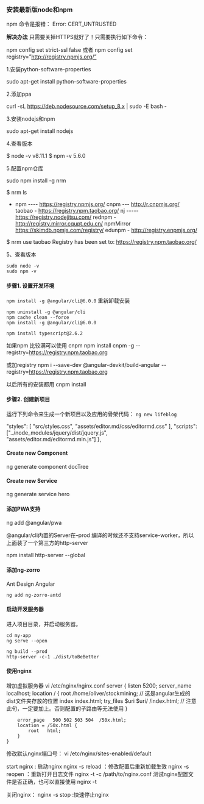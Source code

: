 ### 安装最新版node和npm

npm 命令是报错：
Error: CERT_UNTRUSTED

**解决办法**
只需要关掉HTTPS就好了！只需要执行如下命令：

npm config set strict-ssl false
或者
npm config set registry=”http://registry.npmjs.org/”


1.安装python-software-properties

sudo apt-get install python-software-properties

2.添加ppa

curl -sL https://deb.nodesource.com/setup_8.x | sudo -E bash -

3.安装nodejs和npm

sudo apt-get install nodejs

4.查看版本

$ node -v
v8.11.1
$ npm -v
5.6.0

5.配置npm仓库

sudo npm install -g nrm

$ nrm ls

* npm ---- https://registry.npmjs.org/
  cnpm --- http://r.cnpmjs.org/
  taobao - https://registry.npm.taobao.org/
  nj ----- https://registry.nodejitsu.com/
  rednpm - http://registry.mirror.cqupt.edu.cn/
  npmMirror  https://skimdb.npmjs.com/registry/
  edunpm - http://registry.enpmjs.org/

$ nrm use taobao
Registry has been set to: https://registry.npm.taobao.org/

5、查看版本

```shell
sudo node -v
sudo npm -v
```

#### 步骤1. 设置开发环境


`npm install -g @angular/cli@6.0.0`
重新卸载安装

```
npm uninstall -g @angular/cli
npm cache clean --force
npm install -g @angular/cli@6.0.0

npm install typescript@2.6.2
```

如果npm 比较满可以使用 cnpm
npm install cnpm -g --registry=https://registry.npm.taobao.org

或加registry
npm i --save-dev @angular-devkit/build-angular --registry=https://registry.npm.taobao.org

以后所有的安装都用 cnpm install

#### 步骤2. 创建新项目
运行下列命令来生成一个新项目以及应用的骨架代码：
`ng new lifeblog`

"styles": [
              "src/styles.css",
              "assets/editor.md/css/editormd.css"
            ],
            "scripts": ["../node_modules/jquery/dist/jquery.js",
              "assets/editor.md/editormd.min.js"]
          },

#### Create new Component

ng generate component docTree

#### Create new Service

ng generate service hero

#### 添加PWA支持

ng add @angular/pwa

@angular/cli内置的Server在–prod 编译的时候还不支持service-worker，所以上面装了一个第三方的http-server

npm install http-server --global

#### 添加ng-zorro

Ant Design Angular

`ng add ng-zorro-antd`


####  启动开发服务器
进入项目目录，并启动服务器。
```
cd my-app
ng serve --open

ng build --prod 
http-server -c-1 ./dist/toBeBetter
```

#### 使用nginx

增加虚拟服务器
vi /etc/nginx/nginx.conf
server {
        listen       5200;
        server_name  localhost;
        location / {
            root   /home/oliver/stockmining; // 这是angular生成的dist文件夹存放的位置
            index  index.html;
    try_files $uri $uri/ /index.html; // 注意此句，一定要加上。否则配置的子路由等无法使用
        }
 
        error_page   500 502 503 504  /50x.html;
        location = /50x.html {
            root   html;
        }
    }

修改默认nginx端口号： vi /etc/nginx/sites-enabled/default


start nginx : 启动nginx
nginx -s reload  ：修改配置后重新加载生效
nginx -s reopen  ：重新打开日志文件
nginx -t -c /path/to/nginx.conf 测试nginx配置文件是否正确，也可以直接使用 nginx -t
 
关闭nginx：
nginx -s stop  :快速停止nginx
